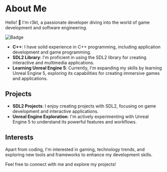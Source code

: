# About Me

Hello! 👋 I'm r3kt, a passionate developer diving into the world of game development and software engineering.

![Badge](https://img.shields.io/badge/Expertise-Color)

- **C++**: I have solid experience in C++ programming, including application development and game programming.
- **SDL2 Library**: I'm proficient in using the SDL2 library for creating interactive and multimedia applications.
- **Learning Unreal Engine 5**: Currently, I'm expanding my skills by learning Unreal Engine 5, exploring its capabilities for creating immersive games and applications.

## Projects

- **SDL2 Projects**: I enjoy creating projects with SDL2, focusing on game development and interactive applications.
- **Unreal Engine Exploration**: I'm actively experimenting with Unreal Engine 5 to understand its powerful features and workflows.

## Interests

Apart from coding, I'm interested in gaming, technology trends, and exploring new tools and frameworks to enhance my development skills.

Feel free to connect with me and explore my projects!

